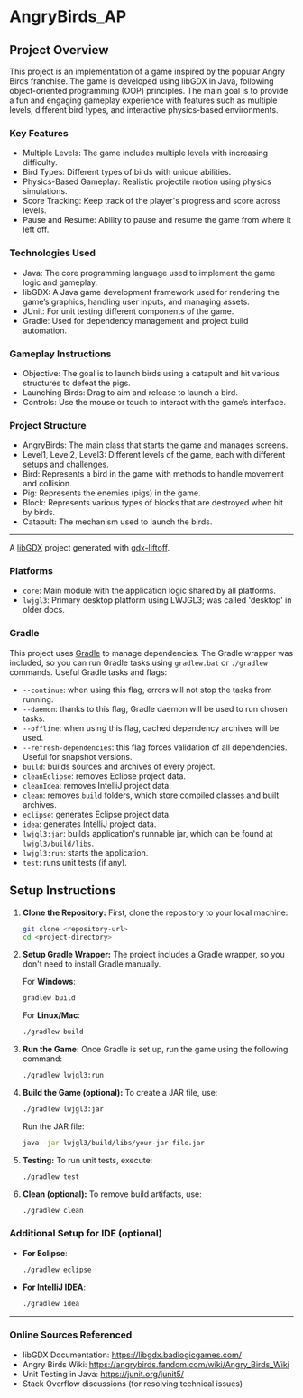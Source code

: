 # AngryBirds_AP

## **Project Overview**

This project is an implementation of a game inspired by the popular Angry Birds franchise. The game is developed using libGDX in Java, following object-oriented programming (OOP) principles. The main goal is to provide a fun and engaging gameplay experience with features such as multiple levels, different bird types, and interactive physics-based environments.

### **Key Features**

- Multiple Levels: The game includes multiple levels with increasing difficulty.
- Bird Types: Different types of birds with unique abilities.
- Physics-Based Gameplay: Realistic projectile motion using physics simulations.
- Score Tracking: Keep track of the player's progress and score across levels.
- Pause and Resume: Ability to pause and resume the game from where it left off.

### **Technologies Used**

- Java: The core programming language used to implement the game logic and gameplay.
- libGDX: A Java game development framework used for rendering the game’s graphics, handling user inputs, and managing assets.
- JUnit: For unit testing different components of the game.
- Gradle: Used for dependency management and project build automation.

### **Gameplay Instructions**

- Objective: The goal is to launch birds using a catapult and hit various structures to defeat the pigs.
- Launching Birds: Drag to aim and release to launch a bird.
- Controls: Use the mouse or touch to interact with the game’s interface.
  
### **Project Structure**

- AngryBirds: The main class that starts the game and manages screens.
- Level1, Level2, Level3: Different levels of the game, each with different setups and challenges.
- Bird: Represents a bird in the game with methods to handle movement and collision.
- Pig: Represents the enemies (pigs) in the game.
- Block: Represents various types of blocks that are destroyed when hit by birds.
- Catapult: The mechanism used to launch the birds.


---

A [libGDX](https://libgdx.com/) project generated with [gdx-liftoff](https://github.com/libgdx/gdx-liftoff).

### Platforms

- `core`: Main module with the application logic shared by all platforms.
- `lwjgl3`: Primary desktop platform using LWJGL3; was called 'desktop' in older docs.

### Gradle

This project uses [Gradle](https://gradle.org/) to manage dependencies.
The Gradle wrapper was included, so you can run Gradle tasks using `gradlew.bat` or `./gradlew` commands.
Useful Gradle tasks and flags:

- `--continue`: when using this flag, errors will not stop the tasks from running.
- `--daemon`: thanks to this flag, Gradle daemon will be used to run chosen tasks.
- `--offline`: when using this flag, cached dependency archives will be used.
- `--refresh-dependencies`: this flag forces validation of all dependencies. Useful for snapshot versions.
- `build`: builds sources and archives of every project.
- `cleanEclipse`: removes Eclipse project data.
- `cleanIdea`: removes IntelliJ project data.
- `clean`: removes `build` folders, which store compiled classes and built archives.
- `eclipse`: generates Eclipse project data.
- `idea`: generates IntelliJ project data.
- `lwjgl3:jar`: builds application's runnable jar, which can be found at `lwjgl3/build/libs`.
- `lwjgl3:run`: starts the application.
- `test`: runs unit tests (if any).


## **Setup Instructions**

1. **Clone the Repository:**
   First, clone the repository to your local machine:
   ```bash
   git clone <repository-url>
   cd <project-directory>
   ```

2. **Setup Gradle Wrapper:**
   The project includes a Gradle wrapper, so you don't need to install Gradle manually.

   For **Windows**:
   ```bash
   gradlew build
   ```

   For **Linux/Mac**:
   ```bash
   ./gradlew build
   ```

3. **Run the Game:**
   Once Gradle is set up, run the game using the following command:
   ```bash
   ./gradlew lwjgl3:run
   ```

4. **Build the Game (optional):**
   To create a JAR file, use:
   ```bash
   ./gradlew lwjgl3:jar
   ```

   Run the JAR file:
   ```bash
   java -jar lwjgl3/build/libs/your-jar-file.jar
   ```

5. **Testing:**
   To run unit tests, execute:
   ```bash
   ./gradlew test
   ```

6. **Clean (optional):**
   To remove build artifacts, use:
   ```bash
   ./gradlew clean
   ```

### **Additional Setup for IDE (optional)**

- **For Eclipse**:
   ```bash
   ./gradlew eclipse
   ```

- **For IntelliJ IDEA**:
   ```bash
   ./gradlew idea
   ```


---


### Online Sources Referenced

- libGDX Documentation: https://libgdx.badlogicgames.com/
- Angry Birds Wiki: https://angrybirds.fandom.com/wiki/Angry_Birds_Wiki
- Unit Testing in Java: https://junit.org/junit5/
- Stack Overflow discussions (for resolving technical issues)

